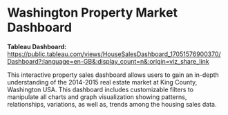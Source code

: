 # Washington Property Market Dashboard

**Tableau Dashboard:** https://public.tableau.com/views/HouseSalesDashboard_17051576900370/Dashboard?:language=en-GB&:display_count=n&:origin=viz_share_link

This interactive property sales dashboard allows users to gain an in-depth understanding of the 2014-2015 real estate market at King County, Washington USA. This dashboard includes customizable filters to manipulate all charts and graph visualization showing patterns, relationships, variations, as well as, trends among the housing sales data. 
